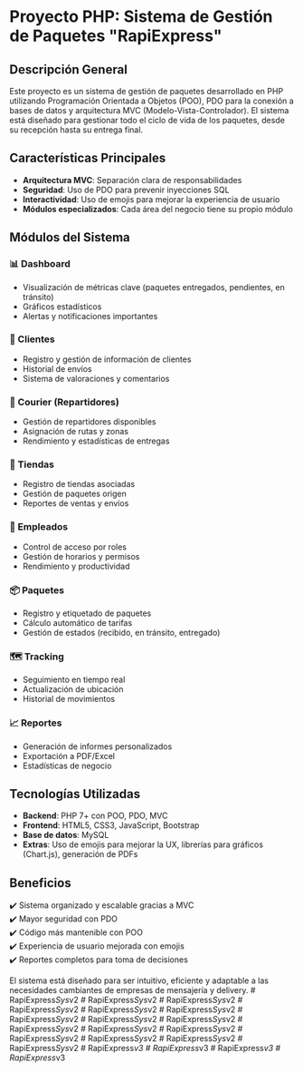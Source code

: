 # Proyecto PHP: Sistema de Gestión de Paquetes "RapiExpress"

## Descripción General
Este proyecto es un sistema de gestión de paquetes desarrollado en PHP utilizando Programación Orientada a Objetos (POO), PDO para la conexión a bases de datos y arquitectura MVC (Modelo-Vista-Controlador). El sistema está diseñado para gestionar todo el ciclo de vida de los paquetes, desde su recepción hasta su entrega final.

## Características Principales
- **Arquitectura MVC**: Separación clara de responsabilidades
- **Seguridad**: Uso de PDO para prevenir inyecciones SQL
- **Interactividad**: Uso de emojis para mejorar la experiencia de usuario
- **Módulos especializados**: Cada área del negocio tiene su propio módulo

## Módulos del Sistema

### 📊 Dashboard
- Visualización de métricas clave (paquetes entregados, pendientes, en tránsito)
- Gráficos estadísticos
- Alertas y notificaciones importantes

### 👤 Clientes
- Registro y gestión de información de clientes
- Historial de envíos
- Sistema de valoraciones y comentarios

### 🚴 Courier (Repartidores)
- Gestión de repartidores disponibles
- Asignación de rutas y zonas
- Rendimiento y estadísticas de entregas

### 🏪 Tiendas
- Registro de tiendas asociadas
- Gestión de paquetes origen
- Reportes de ventas y envíos

### 👥 Empleados
- Control de acceso por roles
- Gestión de horarios y permisos
- Rendimiento y productividad

### 📦 Paquetes
- Registro y etiquetado de paquetes
- Cálculo automático de tarifas
- Gestión de estados (recibido, en tránsito, entregado)

### 🗺️ Tracking
- Seguimiento en tiempo real
- Actualización de ubicación
- Historial de movimientos
  

### 📈 Reportes
- Generación de informes personalizados
- Exportación a PDF/Excel
- Estadísticas de negocio

## Tecnologías Utilizadas
- **Backend**: PHP 7+ con POO, PDO, MVC
- **Frontend**: HTML5, CSS3, JavaScript, Bootstrap
- **Base de datos**: MySQL
- **Extras**: Uso de emojis para mejorar la UX, librerías para gráficos (Chart.js), generación de PDFs

## Beneficios
✔️ Sistema organizado y escalable gracias a MVC  
✔️ Mayor seguridad con PDO  
✔️ Código más mantenible con POO  
✔️ Experiencia de usuario mejorada con emojis  
✔️ Reportes completos para toma de decisiones  

El sistema está diseñado para ser intuitivo, eficiente y adaptable a las necesidades cambiantes de empresas de mensajería y delivery.
#   R a p i E x p r e s s _ S y s _ v 2  
 #   R a p i E x p r e s s _ S y s _ v 2  
 #   R a p i E x p r e s s _ S y s _ v 2  
 #   R a p i E x p r e s s _ S y s _ v 2  
 #   R a p i E x p r e s s _ S y s _ v 2  
 #   R a p i E x p r e s s _ S y s _ v 2  
 #   R a p i E x p r e s s _ S y s _ v 2  
 #   R a p i E x p r e s s _ S y s _ v 2  
 #   R a p i E x p r e s s _ S y s _ v 2  
 #   R a p i E x p r e s s _ S y s _ v 2  
 #   R a p i E x p r e s s _ S y s _ v 2  
 #   R a p i E x p r e s s _ S y s _ v 2  
 #   R a p i E x p r e s s _ S y s _ v 2  
 #   R a p i E x p r e s s _ S y s _ v 2  
 #   R a p i E x p r e s s _ S y s _ v 2  
 #   R a p i E x p r e s s _ S y s _ v 2  
 #   R a p i E x p r e s s _ v 3  
 #   R a p i E x p r e s s _ v 3  
 #   R a p i E x p r e s s _ v 3  
 #   R a p i E x p r e s s _ v 3  
 